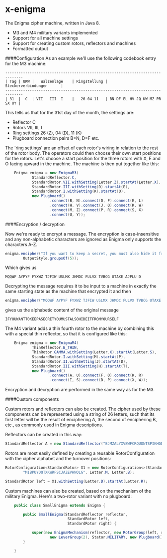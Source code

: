 x-enigma
========

The Enigma cipher machine, written in Java 8.

 * M3 and M4 military variants implemented
 * Support for all machine settings
 * Support for creating custom rotors, reflectors and machines
 * Formatted output

####Configuration
As an example we'll use the following codebook entry for the M3 machine:
```
------------------------------------------------------------------------------
| Tag | UKW |   Walzenlage    | Ringstellung |      Steckerverbindungen      |
------------------------------------------------------------------------------
| 31  |  C  | VII   III  I    |   26 04 11   | BN DF EL HV JQ KW MZ PR SX UY |
```

This tells us that for the 31st day of the month, the settings are:

 * Reflector C
 * Rotors VII, III, I
 * Ring settings 26 (Z), 04 (D), 11 (K)
 * Plugboard connection pairs B=N, D=F etc.

The 'ring settings' are an offset of each rotor's wiring in relation to the rest of the rotor body.
The operators could then choose their own start positions for the rotors.
Let's choose a start position for the three rotors with X, E and O facing upward in the machine.
The machine is then put together like this:

```java
    Enigma enigma = new EnigmaM3(
            StandardReflector.C,
            StandardRotor.VII.withSetting(Letter.Z).startAt(Letter.X),
            StandardRotor.III.withSetting(D).startAt(E),
            StandardRotor.I.withSetting(K).startAt(O),
            new Plugboard()
                    .connect(B, N).connect(D, F).connect(E, L)
                    .connect(H, V).connect(J, Q).connect(K, W)
                    .connect(M, Z).connect(P, R).connect(S, X)
                    .connect(U, Y));
```


####Encryption / decryption

Now we're ready to encrypt a message. The encryption is case-insensitive and any non-alphabetic characters are ignored
as Enigma only supports the characters A-Z.


```java
enigma.encipher("If you want to keep a secret, you must also hide it from yourself.",
        OutputStyle.groupsOf(5));
```
Which gives us
```
MQQWF AYPYF FYXWZ TJFIW USLMX JHMDC FULVX TVBCG UTAXE AJPLU D
```

Decrypting the message requires it to be input to a machine in exactly the same starting state as the machine that encrypted it and then
```java
enigma.encipher("MQQWF AYPYF FYXWZ TJFIW USLMX JHMDC FULVX TVBCG UTAXE AJPLU D");
```
gives us the alphabetic content of the original message
```
IFYOUWANTTOKEEPASECRETYOUMUSTALSOHIDEITFROMYOURSELF
```


The M4 variant adds a thin fourth rotor to the machine by combining this with a special thin reflector, so that it is configured like this:

```java
    Enigma enigma = new EnigmaM4(
            ThinReflector.B_THIN,
            ThinRotor.GAMMA.withSetting(Letter.X).startAt(Letter.S),
            StandardRotor.I.withSetting(M).startAt(P),
            StandardRotor.II.withSetting(J).startAt(D),
            StandardRotor.III.withSetting(H).startAt(T),
            new Plugboard()
                    .connect(A, U).connect(F, O).connect(K, R)
                    .connect(I, S).connect(D, P).connect(X, W));
```
Encryption and decryption are performed in the same way as for the M3.


####Custom components

Custom rotors and reflectors can also be created. The cipher used by these components can be represented using a string of 26 letters,
such that its first letter will be the result of enciphering A, the second of enciphering B, etc., as commonly used in Enigma
descriptions.

Reflectors can be created in this way:
```java
StandardReflector A = new StandardReflector("EJMZALYXVBWFCRQUONTSPIKHGD");
```

Rotors are most easily defined by creating a reusable RotorConfiguration with the cipher alphabet and the turnover positions:
```java
RotorConfiguration<StandardRotor> X1 = new RotorConfiguration<>(StandardRotor::new,
        "MIBPUYDQTXKWRFSCJAZEVHNOLG", Letter.M, Letter.B);

StandardRotor left = X1.withSetting(Letter.D).startAt(Letter.R);
```

Custom machines can also be created, based on the mechanism of the military Enigma. Here's a two-rotor variant with no plugboard:
```java
    public class SmallEnigma extends Enigma {

        public SmallEnigma(StandardReflector reflector,
                            StandardRotor left,
                            StandardRotor right) {

            super(new EnigmaMechanism(reflector, new RotorGroup(left, right),
                    new LeverGroup(2), Stator.MILITARY, new Plugboard()));
        }

    }
```
